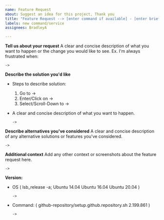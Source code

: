 ```yaml
---
name: Feature Request
about: Suggest an idea for this project, Thank you
title: "Feature Request --> [enter command if available] - [enter brief description]"
labels: new command/service
assignees: BradleyA

---
```


**Tell us about your request** 
A clear and concise description of what you want to happen or the change you would like to see. Ex. I'm always frustrated when:

    -> 

**Describe the solution you'd like**

*  Steps to describe solution:
   1. Go to ->
   2. Enter/Click on ->
   3. Select/Scroll-Down to ->

* A clear and concise description of what you want to happen.

      -> 

**Describe alternatives you've considered**
A clear and concise description of any alternative solutions or features you've considered.

    -> 

**Additional context**
Add any other context or screenshots about the feature request here.

    -> 

**Version:**
 - OS ( lsb_release -a; Ubuntu 14.04  Ubuntu 16.04  Ubuntu 20.04 )
 
       -> 
 
  - Command: ( github-repository/setup.github.repository.sh  2.199.861 )

        -> 
